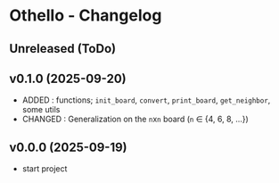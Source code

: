 # Othello - Changelog

## Unreleased (ToDo)

## v0.1.0 (2025-09-20)
- ADDED : functions; `init_board`, `convert`, `print_board`, `get_neighbor`, some utils
- CHANGED : Generalization on the `n`x`n` board (`n` ∈ {4, 6, 8, ...})

## v0.0.0 (2025-09-19)
- start project
